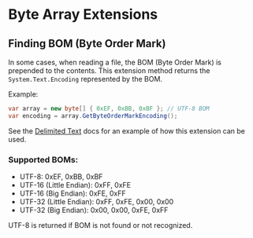 # Byte Array Extensions

## Finding BOM (Byte Order Mark)

In some cases, when reading a file, the BOM (Byte Order Mark) is prepended to the contents. This extension method returns the `System.Text.Encoding` represented by the BOM.

Example:
```csharp
var array = new byte[] { 0xEF, 0xBB, 0xBF }; // UTF-8 BOM
var encoding = array.GetByteOrderMarkEncoding();
```

See the [Delimited Text](../delimited-text.md) docs for an example of how this extension can be used.

### Supported BOMs:
- UTF-8: 0xEF, 0xBB, 0xBF
- UTF-16 (Little Endian): 0xFF, 0xFE
- UTF-16 (Big Endian): 0xFE, 0xFF
- UTF-32 (Little Endian): 0xFF, 0xFE, 0x00, 0x00
- UTF-32 (Big Endian): 0x00, 0x00, 0xFE, 0xFF

UTF-8 is returned if BOM is not found or not recognized.
